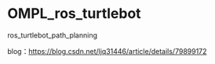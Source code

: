 # OMPL_ros_turtlebot
ros_turtlebot_path_planning

blog：https://blog.csdn.net/ljq31446/article/details/79899172

